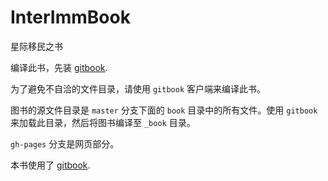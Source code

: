 InterImmBook
============

星际移民之书

编译此书，先装  [gitbook](https://github.com/GitbookIO/gitbook).

为了避免不自洽的文件目录，请使用 `gitbook` 客户端来编译此书。

图书的源文件目录是 `master` 分支下面的 `book` 目录中的所有文件。使用 `gitbook` 来加载此目录，然后将图书编译至 `_book` 目录。

`gh-pages` 分支是网页部分。


本书使用了 [gitbook](https://github.com/GitbookIO/gitbook).
